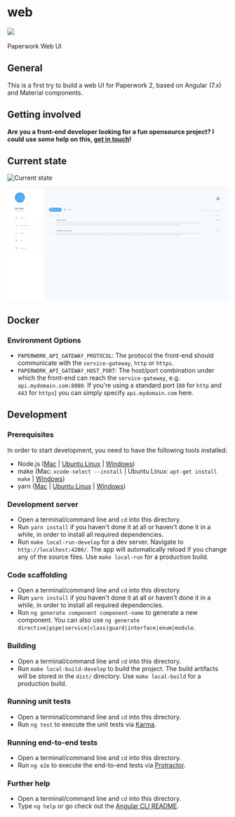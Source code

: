 web
===
[<img src="https://img.shields.io/docker/cloud/build/paperwork/web.svg?style=for-the-badge"/>](https://hub.docker.com/r/paperwork/web)

Paperwork Web UI

## General

This is a first try to build a web UI for Paperwork 2, based on Angular (7.x) and Material components.

## Getting involved

**Are you a front-end developer looking for a fun opensource project? I could use some help on this, [get in touch](mailto:marius@paperwork.cloud?subject=Paperwork%20Web%20UI)!**

## Current state

![Current state](docs/current-state-01.png)

![Current state](docs/current-state-02.png)

## Docker

### Environment Options

- `PAPERWORK_API_GATEWAY_PROTOCOL`: The protocol the front-end should communicate with the `service-gateway`, `http` or `https`.
- `PAPERWORK_API_GATEWAY_HOST_PORT`: The host/port combination under which the front-end can reach the `service-gateway`, e.g. `api.mydomain.com:8080`. If you're using a standard port (`80` for `http` and `443` for `https`) you can simply specify `api.mydomain.com` here.

## Development

### Prerequisites

In order to start development, you need to have the following tools installed:

- Node.js ([Mac](https://www.digitalocean.com/community/tutorials/how-to-install-node-js-and-create-a-local-development-environment-on-macos) | [Ubuntu Linux](https://www.digitalocean.com/community/tutorials/how-to-install-node-js-on-ubuntu-18-04) | [Windows](https://www.wikihow.com/Install-Node.Js-on-Windows))
- make (Mac: `xcode-select --install` | Ubuntu Linux: `apt-get install make` | [Windows](http://gnuwin32.sourceforge.net/install.html))
- yarn ([Mac](https://yarnpkg.com/en/docs/install#mac-stable) | [Ubuntu Linux](https://yarnpkg.com/en/docs/install#debian-stable) | [Windows](https://yarnpkg.com/en/docs/install#windows-stable))

### Development server

- Open a terminal/command line and `cd` into this directory.
- Run `yarn install` if you haven't done it at all or haven't done it in a while, in order to install all required dependencies.
- Run `make local-run-develop` for a dev server. Navigate to `http://localhost:4200/`. The app will automatically reload if you change any of the source files. Use `make local-run` for a production build.

### Code scaffolding

- Open a terminal/command line and `cd` into this directory. 
- Run `yarn install` if you haven't done it at all or haven't done it in a while, in order to install all required dependencies.
- Run `ng generate component component-name` to generate a new component. You can also use `ng generate directive|pipe|service|class|guard|interface|enum|module`.

### Building

- Open a terminal/command line and `cd` into this directory. 
- Run `make local-build-develop` to build the project. The build artifacts will be stored in the `dist/` directory. Use `make local-build` for a production build.

### Running unit tests

- Open a terminal/command line and `cd` into this directory. 
- Run `ng test` to execute the unit tests via [Karma](https://karma-runner.github.io).

### Running end-to-end tests

- Open a terminal/command line and `cd` into this directory. 
- Run `ng e2e` to execute the end-to-end tests via [Protractor](http://www.protractortest.org/).

### Further help

- Open a terminal/command line and `cd` into this directory. 
- Type `ng help` or go check out the [Angular CLI README](https://github.com/angular/angular-cli/blob/master/README.md).
